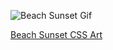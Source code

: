![Beach Sunset Gif](gif/beach-sunset-jdwjdwjdw.gif)

[Beach Sunset CSS Art](https://github.com/jdwjdwjdw/beach-sunset-css-art)